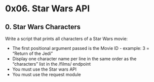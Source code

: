 # 0x06. Star Wars API

## 0. Star Wars Characters

Write a script that prints all characters of a Star Wars movie:

* The first positional argument passed is the Movie ID - example: 3 = “Return of the Jedi”
* Display one character name per line in the same order as the “characters” list in the /films/ endpoint
* You must use the Star wars API
* You must use the request module